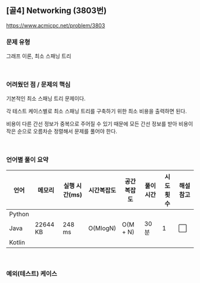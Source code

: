 ## [골4] Networking (3803번)

https://www.acmicpc.net/problem/3803

### 문제 유형

그래프 이론, 최소 스패닝 트리

<br>

### 어려웠던 점 / 문제의 핵심

기본적인 최소 스패닝 트리 문제이다. 

각 테스트 케이스별로 최소 스패닝 트리를 구축하기 위한 최소 비용을 출력하면 된다.

비용이 다른 간선 정보가 중복으로 주어질 수 있기 때문에 모든 간선 정보를 받아 비용이 작은 순으로 오름차순 정렬해서 문제를 풀어야 한다.

<br>

### 언어별 풀이 요약

| 언어   | 메모리   | 실행 시간(ms) | 시간복잡도 | 공간복잡도 | 풀이 시간 | 시도 횟수 | 해설 참고            |
| ------ | -------- | ------------- | ---------- | ---------- | --------- | --------- | -------------------- |
| Python |          |               |            |            |           |           |                      |
| Java   | 22644 KB | 248 ms        | O(MlogN)   | O(M + N)   | 30분      | 1         | :white_large_square: |
| Kotlin |          |               |            |            |           |           |                      |

<br>

### 예외(테스트) 케이스

```
```

